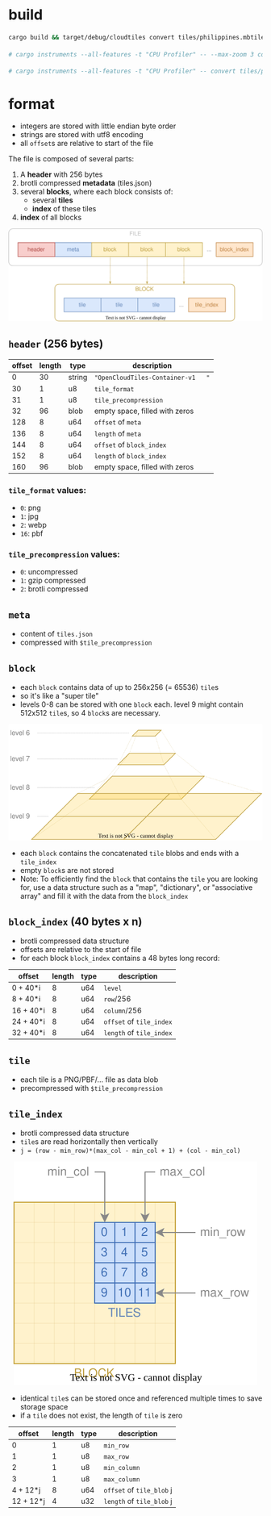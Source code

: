
# build

```bash
cargo build && target/debug/cloudtiles convert tiles/philippines.mbtiles tiles/philippines.cloudtiles

# cargo instruments --all-features -t "CPU Profiler" -- --max-zoom 3 convert tiles/philippines.mbtiles tiles/philippines.cloudtiles

# cargo instruments --all-features -t "CPU Profiler" -- convert tiles/philippines.mbtiles tiles/philippines.cloudtiles
```

# format

- integers are stored with little endian byte order
- strings are stored with utf8 encoding
- all `offset`s are relative to start of the file

The file is composed of several parts:
1. A **header** with 256 bytes
2. brotli compressed **metadata** (tiles.json)
3. several **blocks**, where each block consists of:
   - several **tiles**
   - **index** of these tiles
4. **index** of all blocks


<p align="center"><img src="docs/file_format.svg?raw=true" class="fix-dark-mode"></p>

## `header` (256 bytes)

| offset | length | type   | description                        |
| ------ | ------ | ------ | ---------------------------------- |
| 0      | 30     | string | `"OpenCloudTiles-Container-v1   "` |
| 30     | 1      | u8     | `tile_format`                      |
| 31     | 1      | u8     | `tile_precompression`              |
| 32     | 96     | blob   | empty space, filled with zeros     |
| 128    | 8      | u64    | `offset` of `meta`                 |
| 136    | 8      | u64    | `length` of `meta`                 |
| 144    | 8      | u64    | `offset` of `block_index`          |
| 152    | 8      | u64    | `length` of `block_index`          |
| 160    | 96     | blob   | empty space, filled with zeros     |

### `tile_format` values:
  - `0`: png
  - `1`: jpg
  - `2`: webp
  - `16`: pbf

### `tile_precompression` values:
  - `0`: uncompressed
  - `1`: gzip compressed
  - `2`: brotli compressed

## `meta`

- content of `tiles.json`
- compressed with `$tile_precompression`

## `block`

- each `block` contains data of up to 256x256 (= 65536) `tile`s
- so it's like a "super tile"
- levels 0-8 can be stored with one `block` each. level 9 might contain 512x512 `tile`s, so 4 `block`s are necessary.

<p align="center"><img src="docs/level_blocks.svg?raw=true" class="fix-dark-mode"></p>

- each `block` contains the concatenated `tile` blobs and ends with a `tile_index`
- empty `block`s are not stored
- Note: To efficiently find the `block` that contains the `tile` you are looking for, use a data structure such as a "map", "dictionary", or "associative array" and fill it with the data from the `block_index`

## `block_index` (40 bytes x n)

- brotli compressed data structure
- offsets are relative to the start of file
- for each block `block_index` contains a 48 bytes long record:

| offset    | length | type | description              |
| --------- | ------ | ---- | ------------------------ |
| 0 + 40*i  | 8      | u64  | `level`                  |
| 8 + 40*i  | 8      | u64  | `row`/256                |
| 16 + 40*i | 8      | u64  | `column`/256             |
| 24 + 40*i | 8      | u64  | `offset` of `tile_index` |
| 32 + 40*i | 8      | u64  | `length` of `tile_index` |

## `tile`

- each tile is a PNG/PBF/… file as data blob
- precompressed with `$tile_precompression`

## `tile_index`

- brotli compressed data structure
- `tile`s are read horizontally then vertically
- `j = (row - min_row)*(max_col - min_col + 1) + (col - min_col)`

<p align="center"><img src="docs/block_tiles.svg?raw=true" class="fix-dark-mode"></p>

- identical `tile`s can be stored once and referenced multiple times to save storage space
- if a `tile` does not exist, the length of `tile` is zero

| offset    | length | type | description               |
| --------- | ------ | ---- | ------------------------- |
| 0         | 1      | u8   | `min_row`                 |
| 1         | 1      | u8   | `max_row`                 |
| 2         | 1      | u8   | `min_column`              |
| 3         | 1      | u8   | `max_column`              |
| 4 + 12*j  | 8      | u64  | `offset` of `tile_blob` j |
| 12 + 12*j | 4      | u32  | `length` of `tile_blob` j |
